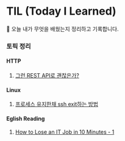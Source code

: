 # TIL (Today I Learned)
📝 오늘 내가 무엇을 배웠는지 정리하고 기록합니다.


### 토픽 정리

#### HTTP 
1. [그런 REST API로 괜찮은가?](./RestAPI)

#### Linux
1. [프로세스 유지한채 ssh exit하는 방법](./Linux/run_background_when_ssh_exit.md)

#### Eglish Reading
1. [How to Lose an IT Job in 10 Minutes - 1](./English/Reading/How_to_Lose_an_IT_Job_in_10_Minutes.md)
